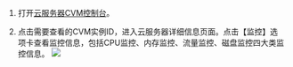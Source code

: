 1. 打开[云服务器CVM控制台]( https://console.tce.fsphere.cn/cvm/)。

2. 点击需要查看的CVM实例ID，进入云服务器详细信息页面。点击【监控】选项卡查看监控信息，包括CPU监控、内存监控、流量监控、磁盘监控四大类监控信息。
![](https://mccdn.qcloud.com/img568c94fd428d8.png)
